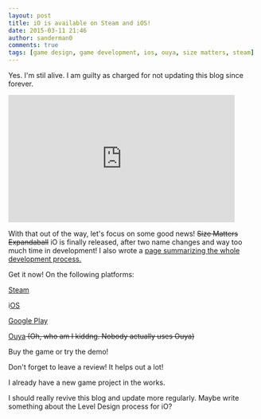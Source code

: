 ```yaml
---
layout: post
title: iO is available on Steam and iOS!
date: 2015-03-11 21:46
author: sanderman0
comments: true
tags: [game design, game development, ios, ouya, size matters, steam]
---
```

Yes. I'm stil alive. I am guilty as charged for not updating this blog since forever.

<iframe width="455" height="256" src="https://www.youtube.com/embed/Ws_Yncec8Fo" frameborder="0" allowfullscreen></iframe>

With that out of the way, let's focus on some good news! <del>Size Matters</del> <del>Expandaball</del> iO is finally released, after two name changes and way too much time in development! I also wrote a <a title="iO" href="https://sanderman0.wordpress.com/portfolio/io/">page summarizing the whole development process.</a>

Get it now! On the following platforms:

<a title="Steam" href="http://store.steampowered.com/app/324070/" target="_blank">Steam</a>

i<a title="iOS" href="https://itunes.apple.com/app/id960831187" target="_blank">OS</a>

<a href="https://play.google.com/store/apps/details?id=com.gamious.ioenhanced" target="_blank">Google Play</a>

<a title="Ouya" href="https://www.ouya.tv/game/iO/" target="_blank">Ouya</a><del> (Oh, who am I kiddng. Nobody actually uses Ouya)</del>

Buy the game or try the demo!

Don't forget to leave a review! It helps out a lot!

I already have a new game project in the works.

I should really revive this blog and update more regularly. Maybe write something about the Level Design process for iO?
